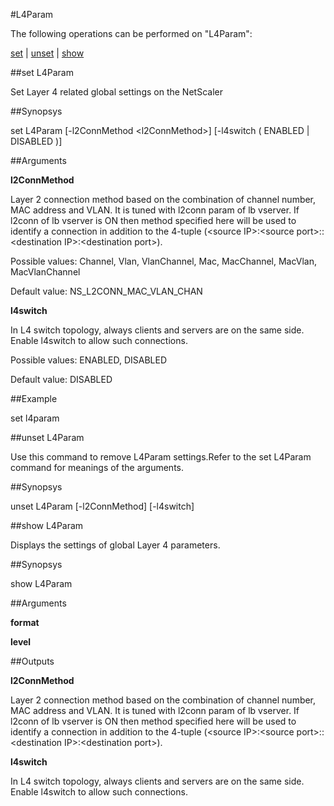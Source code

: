 #L4Param

The following operations can be performed on "L4Param":


[set](#set-l4param) | [unset](#unset-l4param) | [show](#show-l4param)

##set L4Param

Set Layer 4 related global settings on the NetScaler


##Synopsys

set L4Param [-l2ConnMethod &lt;l2ConnMethod>] [-l4switch ( ENABLED | DISABLED )]


##Arguments

<b>l2ConnMethod</b>
Layer 2 connection method based on the combination of  channel number, MAC address and VLAN. It is tuned with l2conn param of lb vserver. If l2conn of lb vserver is ON then method specified here will be used to identify a connection in addition to the 4-tuple (&lt;source IP&gt;:&lt;source port&gt;::&lt;destination IP&gt;:&lt;destination port&gt;).
Possible values: Channel, Vlan, VlanChannel, Mac, MacChannel, MacVlan, MacVlanChannel
Default value: NS_L2CONN_MAC_VLAN_CHAN

<b>l4switch</b>
In L4 switch topology, always clients and servers are on the same side. Enable l4switch to allow such connections.
Possible values: ENABLED, DISABLED
Default value: DISABLED



##Example

set l4param

##unset L4Param

Use this command to remove  L4Param settings.Refer to the set  L4Param command for meanings of the arguments.


##Synopsys

unset L4Param [-l2ConnMethod] [-l4switch]


##show L4Param

Displays the settings of global Layer 4 parameters.


##Synopsys

show L4Param


##Arguments

<b>format</b>

<b>level</b>



##Outputs

<b>l2ConnMethod</b>
Layer 2 connection method based on the combination of  channel number, MAC address and VLAN. It is tuned with l2conn param of lb vserver. If l2conn of lb vserver is ON then method specified here will be used to identify a connection in addition to the 4-tuple (&lt;source IP>:&lt;source port>::&lt;destination IP>:&lt;destination port>).

<b>l4switch</b>
In L4 switch topology, always clients and servers are on the same side. Enable l4switch to allow such connections.



